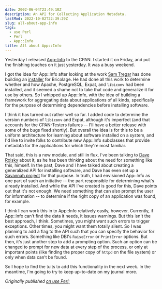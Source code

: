 ```yaml
---
date: 2002-06-04T23:49:10Z
description: An API for Collecting Application Metadata.
lastMod: 2022-10-02T22:39:29Z
slug: all-about-app-info
tags:
  - use Perl
  - Perl
  - App::Info
title: All about App::Info
---
```


Yesterday I released [App::Info] to the CPAN. I started it on Friday, and put
the finishing touches on it just yesterday. It was a busy weekend.

I got the idea for App::Info after looking at the work [Sam Tregar] has done
building an [installer] for Bricolage. He had done all this work to determine
whether and how Apache, PostgreSQL, Expat, and `libiconv` had been installed,
and it seemed a shame not to take that code and generalize it for use by others.
So I whipped up App::Info, with the idea of building a framework for aggregating
data about applications of all kinds, specifically for the purpose of
determining dependencies before installing software.

I think it has turned out rather well so far. I added code to determine the
version numbers of `libiconv` and Expat, although it's imperfect (and that
accounts for the CPAN-Testers failures -- I'll have a better release with some
of the bugs fixed shortly). But overall the idea is for this to be a uniform
architecture for learning about software installed on a system, and I'd like to
invite folks to contribute new App::Info subclasses that provide metadata for
the applications for which they're most familiar.

That said, this is a new module, and still in flux. I've been talking to [Dave
Rolsky] about it, as he has been thinking about the need for something like
this, himself. In the past, Dave and I have talked about creating a generalized
API for installing software, and Dave has even set up a [Savannah project] for
that purpose. In truth, I had envisioned App::Info as one part of such an
initiative -- the part responsible for determining what's already installed. And
while the API I've created is good for this, Dave points out that it's not
enough. We need something that can also prompt the user for information -- to
determine if the right copy of an application was found, for example.

I think I can work this in to App::Info relatively easily, however. Currently,
if App::Info can't find the data it needs, it issues warnings. But this isn't
the best approach, I think. Sometimes, you might want such errors to trigger
exceptions. Other times, you might want them totally silent. So I was planning
to add a flag to the API such that you can specify the behavior for such errors.
Something like DBI's `RaiseError` or `PrintError` options. But then, it's just
another step to add a prompting option. Such an option can be changed to prompt
for new data at every step of the process, or only at important points (like
finding the proper copy of `httpd` on the file system) or only when data can't
be found.

So I hope to find the tuits to add this functionality in the next week. In the
meantime, I'm going to try to keep up-to-date on my journal more.

*Originally published [on use Perl;]*

  [App::Info]: http://search.cpan.org/search?dist=App-Info
  [Sam Tregar]: http://use.perl.org/user/samtregar/
  [installer]: http://cvs.sourceforge.net/cgi-bin/viewcvs.cgi/bricolage/bricolage/inst/
  [Dave Rolsky]: http://use.perl.org/user/autarch/
  [Savannah project]: https://savannah.gnu.org/projects/perlappinst/
  [on use Perl;]: https://use-perl.github.io/user/Theory/journal/5423/
    "use.perl.org journal of Theory: “All about App::Info”"
